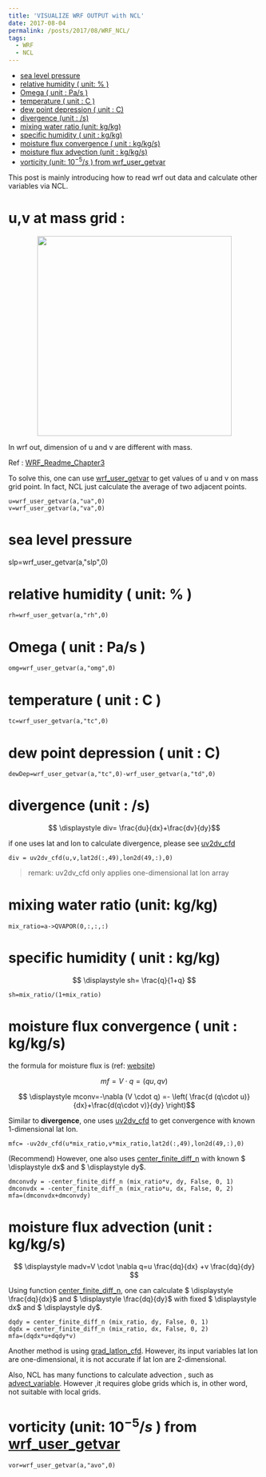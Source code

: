 ```yaml
---
title: 'VISUALIZE WRF OUTPUT with NCL'
date: 2017-08-04
permalink: /posts/2017/08/WRF_NCL/
tags:
  - WRF
  - NCL
---
```

<!-- @import "[TOC]" {cmd="toc" depthFrom=1 depthTo=6 orderedList=false} -->

<!-- code_chunk_output -->

- [sea level pressure](#sea-level-pressure)
- [relative humidity ( unit: % )](#relative-humidity--unit)
- [Omega ( unit : Pa/s )](#omega--unit--pas)
- [temperature ( unit : C )](#temperature--unit--c)
- [dew point depression ( unit : C)](#dew-point-depression--unit--c)
- [divergence (unit : /s)](#divergence-unit--s)
- [mixing water ratio (unit: kg/kg)](#mixing-water-ratio-unit-kgkg)
- [specific humidity ( unit : kg/kg)](#specific-humidity--unit--kgkg)
- [moisture flux convergence ( unit : kg/kg/s)](#moisture-flux-convergence--unit--kgkgs)
- [moisture flux advection (unit : kg/kg/s)](#moisture-flux-advection-unit--kgkgs)
- [vorticity (unit: $10^{-5}/s$ ) from wrf_user_getvar](#vorticity-unit-10-5s--from-wrfusergetvar)

<!-- /code_chunk_output -->

This post is mainly introducing how to read wrf out data and calculate other variables via NCL.

# u,v at mass grid :

<div class="separator" style="clear: both; text-align: center;"><a href="https://2.bp.blogspot.com/-V22BFb8t0Ww/XMFNsXfOFUI/AAAAAAAAAAY/jgTvcL6z9swUHFr5ZyE0Zv92KjduuW0oQCPcBGAYYCw/s1600/chapter-3-wrf-standard-initialization1.png" imageanchor="1" style="margin-left: 1em; margin-right: 1em;"><img border="0" src="https://2.bp.blogspot.com/-V22BFb8t0Ww/XMFNsXfOFUI/AAAAAAAAAAY/jgTvcL6z9swUHFr5ZyE0Zv92KjduuW0oQCPcBGAYYCw/s400/chapter-3-wrf-standard-initialization1.png" width="389" height="400" data-original-width="789" data-original-height="812" /></a></div>


In wrf out, dimension of u and v are different with mass.

Ref : [WRF_Readme_Chapter3](http://www2.mmm.ucar.edu/wrf/users/docs/user_guide_V3.9/users_guide_chap3.htm)



To solve this, one can use [wrf_user_getvar](https://www.ncl.ucar.edu/Document/Functions/WRF_arw/wrf_user_getvar.shtml) to get values of u and v on mass grid point. In fact, NCL just calculate the average of two adjacent points.


```
u=wrf_user_getvar(a,"ua",0)
v=wrf_user_getvar(a,"va",0)
```










#  sea level pressure

slp=wrf_user_getvar(a,"slp",0)








#  relative humidity ( unit: % )
```
rh=wrf_user_getvar(a,"rh",0)
```







#  Omega ( unit : Pa/s )
```
omg=wrf_user_getvar(a,"omg",0)
```







# temperature ( unit : C )
```
tc=wrf_user_getvar(a,"tc",0)
```







#  dew point depression ( unit : C)
```
dewDep=wrf_user_getvar(a,"tc",0)-wrf_user_getvar(a,"td",0)
```







# divergence (unit : /s)

$$ \displaystyle div= \frac{du}{dx}+\frac{dv}{dy}$$



if one uses lat and lon to calculate divergence, please see [uv2dv_cfd](https://www.ncl.ucar.edu/Document/Functions/Built-in/uv2dv_cfd.shtml)

```
div = uv2dv_cfd(u,v,lat2d(:,49),lon2d(49,:),0)
```

> remark: uv2dv_cfd only applies one-dimensional lat lon array







# mixing water ratio (unit: kg/kg)
```
mix_ratio=a->QVAPOR(0,:,:,:)
```







# specific humidity ( unit : kg/kg)

$$ \displaystyle sh= \frac{q}{1+q} $$




```
sh=mix_ratio/(1+mix_ratio)
```







# moisture flux convergence  ( unit : kg/kg/s)



the formula for moisture flux is (ref: [website](https://earthscience.stackexchange.com/questions/8418/how-to-calculate-water-vapor-flux-divergence-from-temperature-relative-humidity))

$$ \displaystyle mf= V \cdot  q = (q u,q v )$$



$$ \displaystyle mconv=-\nabla (V \cdot  q) =- \left( \frac{d (q\cdot u)}{dx}+\frac{d(q\cdot v)}{dy} \right)$$



Similar to  **divergence**, one uses [uv2dv_cfd](https://www.ncl.ucar.edu/Document/Functions/Built-in/uv2dv_cfd.shtml) to get convergence with known 1-dimensional lat lon.
```
mfc= -uv2dv_cfd(u*mix_ratio,v*mix_ratio,lat2d(:,49),lon2d(49,:),0)
```





(Recommend) However, one also uses [center_finite_diff_n](https://www.ncl.ucar.edu/Document/Functions/Built-in/center_finite_diff_n.shtml) with known  $ \displaystyle dx$  and $ \displaystyle dy$.
```
dmconvdy = -center_finite_diff_n (mix_ratio*v, dy, False, 0, 1)
dmconvdx = -center_finite_diff_n (mix_ratio*u, dx, False, 0, 2)
mfa=(dmconvdx+dmconvdy)
```







#   moisture flux advection (unit : kg/kg/s)

$$ \displaystyle madv=V \cdot \nabla q=u \frac{dq}{dx} +v \frac{dq}{dy} $$



Using function [center_finite_diff_n](https://www.ncl.ucar.edu/Document/Functions/Built-in/center_finite_diff_n.shtml), one can calculate $ \displaystyle \frac{dq}{dx}$ and $ \displaystyle \frac{dq}{dy}$ with fixed $ \displaystyle dx$  and $ \displaystyle dy$.

```
dqdy = center_finite_diff_n (mix_ratio, dy, False, 0, 1)
dqdx = center_finite_diff_n (mix_ratio, dx, False, 0, 2)
mfa=(dqdx*u+dqdy*v)
```





Another method is using [grad_latlon_cfd](https://www.ncl.ucar.edu/Document/Functions/Contributed/grad_latlon_cfd.shtml). However, its input variables lat lon are one-dimensional, it is not accurate if lat lon are 2-dimensional.



Also, NCL has many functions to calculate advection , such as [advect_variable](https://www.ncl.ucar.edu/Document/Functions/Contributed/advect_variable.shtml). However ,it requires globe grids which is, in other word, not suitable with local grids.







#  vorticity (unit: $10^{-5}/s$ ) from  [wrf_user_getvar](https://www.ncl.ucar.edu/Document/Functions/WRF_arw/wrf_user_getvar.shtml)
```
vor=wrf_user_getvar(a,"avo",0)
```





